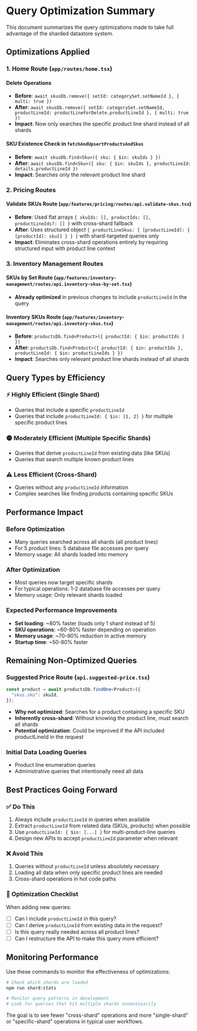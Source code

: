 # Query Optimization Summary

This document summarizes the query optimizations made to take full advantage of the sharded datastore system.

## Optimizations Applied

### 1. Home Route (`app/routes/home.tsx`)

#### Delete Operations

- **Before**: `await skusDb.remove({ setId: categorySet.setNameId }, { multi: true })`
- **After**: `await skusDb.remove({ setId: categorySet.setNameId, productLineId: productLineForDelete.productLineId }, { multi: true })`
- **Impact**: Now only searches the specific product line shard instead of all shards

#### SKU Existence Check in `fetchAndUpsertProductsAndSkus`

- **Before**: `await skusDb.find<Sku>({ sku: { $in: skuIds } })`
- **After**: `await skusDb.find<Sku>({ sku: { $in: skuIds }, productLineId: details.productLineId })`
- **Impact**: Searches only the relevant product line shard

### 2. Pricing Routes

#### Validate SKUs Route (`app/features/pricing/routes/api.validate-skus.tsx`)

- **Before**: Used flat arrays `{ skuIds: [], productIds: [], productLineIds?: [] }` with cross-shard fallback
- **After**: Uses structured object `{ productLineSkus: { [productLineId]: { [productId]: sku[] } } }` with shard-targeted queries only
- **Impact**: Eliminates cross-shard operations entirely by requiring structured input with product line context

### 3. Inventory Management Routes

#### SKUs by Set Route (`app/features/inventory-management/routes/api.inventory-skus-by-set.tsx`)

- **Already optimized** in previous changes to include `productLineId` in the query

#### Inventory SKUs Route (`app/features/inventory-management/routes/api.inventory-skus.tsx`)

- **Before**: `productsDb.find<Product>({ productId: { $in: productIds } })`
- **After**: `productsDb.find<Product>({ productId: { $in: productIds }, productLineId: { $in: productLineIds } })`
- **Impact**: Searches only relevant product line shards instead of all shards

## Query Types by Efficiency

### ⚡ Highly Efficient (Single Shard)

- Queries that include a specific `productLineId`
- Queries that include `productLineId: { $in: [1, 2] }` for multiple specific product lines

### 🟡 Moderately Efficient (Multiple Specific Shards)

- Queries that derive `productLineId` from existing data (like SKUs)
- Queries that search multiple known product lines

### ⚠️ Less Efficient (Cross-Shard)

- Queries without any `productLineId` information
- Complex searches like finding products containing specific SKUs

## Performance Impact

### Before Optimization

- Many queries searched across all shards (all product lines)
- For 5 product lines: 5 database file accesses per query
- Memory usage: All shards loaded into memory

### After Optimization

- Most queries now target specific shards
- For typical operations: 1-2 database file accesses per query
- Memory usage: Only relevant shards loaded

### Expected Performance Improvements

- **Set loading**: ~80% faster (loads only 1 shard instead of 5)
- **SKU operations**: ~60-80% faster depending on operation
- **Memory usage**: ~70-90% reduction in active memory
- **Startup time**: ~50-80% faster

## Remaining Non-Optimized Queries

### Suggested Price Route (`api.suggested-price.tsx`)

```typescript
const product = await productsDb.findOne<Product>({
  "skus.sku": skuId,
});
```

- **Why not optimized**: Searches for a product containing a specific SKU
- **Inherently cross-shard**: Without knowing the product line, must search all shards
- **Potential optimization**: Could be improved if the API included productLineId in the request

### Initial Data Loading Queries

- Product line enumeration queries
- Administrative queries that intentionally need all data

## Best Practices Going Forward

### ✅ Do This

1. Always include `productLineId` in queries when available
2. Extract `productLineId` from related data (SKUs, products) when possible
3. Use `productLineId: { $in: [...] }` for multi-product-line queries
4. Design new APIs to accept `productLineId` parameter when relevant

### ❌ Avoid This

1. Queries without `productLineId` unless absolutely necessary
2. Loading all data when only specific product lines are needed
3. Cross-shard operations in hot code paths

### 🔧 Optimization Checklist

When adding new queries:

- [ ] Can I include `productLineId` in this query?
- [ ] Can I derive `productLineId` from existing data in the request?
- [ ] Is this query really needed across all product lines?
- [ ] Can I restructure the API to make this query more efficient?

## Monitoring Performance

Use these commands to monitor the effectiveness of optimizations:

```bash
# Check which shards are loaded
npm run shard:stats

# Monitor query patterns in development
# Look for queries that hit multiple shards unnecessarily
```

The goal is to see fewer "cross-shard" operations and more "single-shard" or "specific-shard" operations in typical user workflows.
